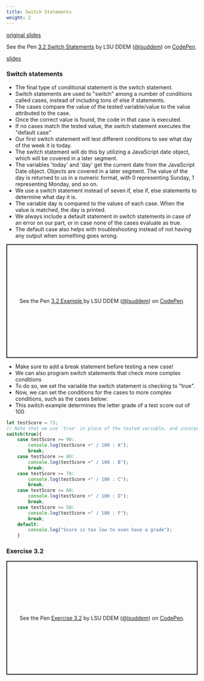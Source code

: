 ```yaml
---
title: Switch Statements
weight: 2
---
```


[original slides](../old_presentation3_2)

<p data-height="600" data-theme-id="33744" data-slug-hash="4373e2ff24a88624c0eb3a73e77e325f" data-default-tab="js,result" data-user="lsuddem" data-pen-title="3.2 Switch Statements" data-editable="true" class="codepen">See the Pen <a href="https://codepen.io/lsuddem/pen/4373e2ff24a88624c0eb3a73e77e325f/">3.2 Switch Statements</a> by LSU DDEM (<a href="https://codepen.io/lsuddem">@lsuddem</a>) on <a href="https://codepen.io">CodePen</a>.</p>
<script async src="https://static.codepen.io/assets/embed/ei.js"></script>


[slides](../presentation3_2)

### Switch statements 

* The final type of conditional statement is the switch statement. 
* Switch statements are used to "switch" among a number of conditions called cases, instead of including tons of else if statements. 
* The cases compare the value of the tested variable/value to the value attributed to the case.
* Once the correct value is found, the code in that case is executed.
* If no cases match the tested value, the switch statement executes the "default case" 
* Our first switch statement will test different conditions to see what day of the week it is today.
* The switch statement will do this by utilizing a JavaScript date object, which will be covered in a later segment.
* The variables 'today' and 'day' get the current date from the JavaScript Date object. Objects are covered in a later segment. The value of the day is returned to us in a numeric format, with 0 representing Sunday, 1 representing Monday, and so on.
* We use a switch statement instead of seven  if, else if, else statements to determine what day it is.
* The variable day is compared to the values of each case. When the value is matched, the day is printed. 
* We always include a default statement in switch statements in case of an error on our part, or in case none of the cases evaluate as true. 
* The default case also helps with troubleshooting instead of not having any output when something goes wrong.

<p class="codepen" data-height="300" data-default-tab="result" data-slug-hash="LEPxzLg" data-pen-title="3.2 Example " data-user="lsuddem" style="height: 300px; box-sizing: border-box; display: flex; align-items: center; justify-content: center; border: 2px solid; margin: 1em 0; padding: 1em;">
  <span>See the Pen <a href="https://codepen.io/lsuddem/pen/LEPxzLg">
  3.2 Example </a> by LSU DDEM (<a href="https://codepen.io/lsuddem">@lsuddem</a>)
  on <a href="https://codepen.io">CodePen</a>.</span>
</p>
<script async src="https://cpwebassets.codepen.io/assets/embed/ei.js"></script>

* Make sure to add a break statement before testing a new case!             
* We can also program switch statements that check more complex conditions
* To do so, we set the variable the switch statement is checking to "true". 
* Now, we can set the conditions for the cases to more complex conditions, such as the cases below: 
* This switch example determines the letter grade of a test score out of 100

```js
let testScore = 73;
// Note that we use 'true' in place of the tested variable, and incorporate the testScore variable in the case conditions
switch(true){
    case testScore >= 90:
        console.log(testScore +" / 100 : A");
        break;
    case testScore >= 80:
        console.log(testScore +" / 100 : B");
        break;
    case testScore >= 70:
        console.log(testScore +" / 100 : C");
        break;
    case testScore >= 60:
        console.log(testScore +" / 100 : D");
        break;
    case testScore >= 50:
        console.log(testScore +" / 100 : F");
        break;
    default:
        console.log("Score is too low to even have a grade");
    }
```

### Exercise 3.2

<p class="codepen" data-height="300" data-default-tab="result" data-slug-hash="MYgJEEo" data-pen-title="Exercise 3.2" data-user="lsuddem" style="height: 300px; box-sizing: border-box; display: flex; align-items: center; justify-content: center; border: 2px solid; margin: 1em 0; padding: 1em;">
  <span>See the Pen <a href="https://codepen.io/lsuddem/pen/MYgJEEo">
  Exercise 3.2</a> by LSU DDEM (<a href="https://codepen.io/lsuddem">@lsuddem</a>)
  on <a href="https://codepen.io">CodePen</a>.</span>
</p>
<script async src="https://cpwebassets.codepen.io/assets/embed/ei.js"></script>